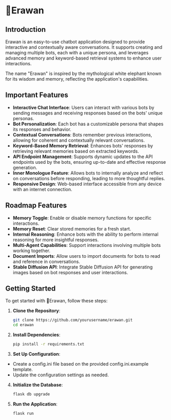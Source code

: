 # 🐘Erawan

## Introduction
Erawan is an easy-to-use chatbot application designed to provide interactive and contextually aware conversations. It supports creating and managing multiple bots, each with a unique persona, and leverages advanced memory and keyword-based retrieval systems to enhance user interactions.

The name "Erawan" is inspired by the mythological white elephant known for its wisdom and memory, reflecting the application's capabilities.

## Important Features

- **Interactive Chat Interface**: Users can interact with various bots by sending messages and receiving responses based on the bots' unique personas.
- **Bot Personalization**: Each bot has a customizable persona that shapes its responses and behavior.
- **Contextual Conversations**: Bots remember previous interactions, allowing for coherent and contextually relevant conversations.
- **Keyword-Based Memory Retrieval**: Enhances bots' responses by retrieving relevant memories based on extracted keywords.
- **API Endpoint Management**: Supports dynamic updates to the API endpoints used by the bots, ensuring up-to-date and effective response generation.
- **Inner Monologue Feature**: Allows bots to internally analyze and reflect on conversations before responding, leading to more thoughtful replies.
- **Responsive Design**: Web-based interface accessible from any device with an internet connection.

## Roadmap Features

- **Memory Toggle**: Enable or disable memory functions for specific interactions.
- **Memory Reset**: Clear stored memories for a fresh start.
- **Internal Reasoning**: Enhance bots with the ability to perform internal reasoning for more insightful responses.
- **Multi-Agent Capabilities**: Support interactions involving multiple bots working together.
- **Document Imports**: Allow users to import documents for bots to read and reference in conversations.
- **Stable Diffusion API**: Integrate Stable Diffusion API for generating images based on bot responses and user interactions.

## Getting Started

To get started with 🐘Erawan, follow these steps:

1. **Clone the Repository**:
   ```sh
   git clone https://github.com/yourusername/erawan.git
   cd erawan
   ```

2. **Install Dependencies**:

   ```sh
   pip install -r requirements.txt
   ```

3. **Set Up Configuration**:

- Create a config.ini file based on the provided config.ini.example template.
- Update the configuration settings as needed.

4. **Initialize the Database**:

   ```sh
   flask db upgrade
   ```
5. **Run the Application**:

   ```sh
   flask run
   ```
